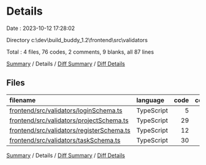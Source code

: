 # Details

Date : 2023-10-12 17:28:02

Directory c:\\dev\\build_buddy_1.2\\frontend\\src\\validators

Total : 4 files,  76 codes, 2 comments, 9 blanks, all 87 lines

[Summary](results.md) / Details / [Diff Summary](diff.md) / [Diff Details](diff-details.md)

## Files
| filename | language | code | comment | blank | total |
| :--- | :--- | ---: | ---: | ---: | ---: |
| [frontend/src/validators/loginSchema.ts](/frontend/src/validators/loginSchema.ts) | TypeScript | 5 | 0 | 2 | 7 |
| [frontend/src/validators/projectSchema.ts](/frontend/src/validators/projectSchema.ts) | TypeScript | 29 | 0 | 3 | 32 |
| [frontend/src/validators/registerSchema.ts](/frontend/src/validators/registerSchema.ts) | TypeScript | 12 | 2 | 2 | 16 |
| [frontend/src/validators/taskSchema.ts](/frontend/src/validators/taskSchema.ts) | TypeScript | 30 | 0 | 2 | 32 |

[Summary](results.md) / Details / [Diff Summary](diff.md) / [Diff Details](diff-details.md)